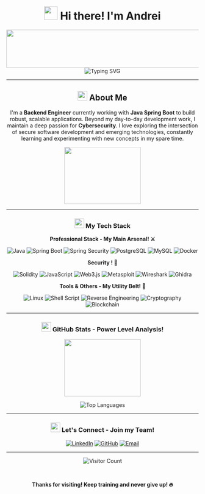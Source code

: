 <div align="center">

# <img src="https://media1.giphy.com/media/v1.Y2lkPTc5MGI3NjExY3hsdHhoMW5naXRlZWU2dGV4YzJvazUzbGQycDVqMDhmbHlmMGJyOCZlcD12MV9pbnRlcm5hbF9naWZfYnlfaWQmY3Q9Zw/du3J3cXyzhj75IOgvA/giphy.gif" width="35" height="35" /> Hi there! I'm Andrei

<img src="https://media.giphy.com/media/v1.Y2lkPWVjZjA1ZTQ3OXRweW8ydnRieHh4b2x2c2NtcjFubjl5azcweWFtcGs3aHU1em8wcyZlcD12MV9naWZzX3NlYXJjaCZjdD1n/oTjoawKEq3wYD5fKEh/giphy.gif" width="600" height="100" />

<img src="https://readme-typing-svg.herokuapp.com?font=Fira+Code&size=22&pause=1000&color=FF6B35&center=true&vCenter=true&random=false&width=485&lines=Backend+Engineer+💻;Cyber+Security+🛡️;Powering+up+like+Goku!+⚡" alt="Typing SVG" />

---

## <img src="https://media.giphy.com/media/v1.Y2lkPTc5MGI3NjExdWxoMnpoNmg3cDB5MGV0bDFxYmJjNm1raWZocXloYXRhZzBzOWI1MyZlcD12MV9naWZzX3NlYXJjaCZjdD1n/aAbax5anloMNk6TSP9/giphy.gif" width="25" height="25" /> About Me

I'm a **Backend Engineer** currently working with **Java Spring Boot** to build robust, scalable applications. Beyond my day-to-day development work, I maintain a deep passion for **Cybersecurity**. I love exploring the intersection of secure software development and emerging technologies, constantly learning and experimenting with new concepts in my spare time.

<img src="https://media2.giphy.com/media/v1.Y2lkPTc5MGI3NjExbjF3OGg3bGMwaHNzOXI3emx2MTB1OGVmbTU2Ynprajg1bGg5MDF2NSZlcD12MV9pbnRlcm5hbF9naWZfYnlfaWQmY3Q9Zw/osm7o1nCvv7pR7AyGO/giphy.gif" width="200" height="150" />

---

### <img src="https://media.giphy.com/media/v1.Y2lkPTc5MGI3NjExcnN0azJmYnA4b2czN2RuNnF1cGVlMnEwaWtmMmlqZnB2cmswcHU2YSZlcD12MV9naWZzX3NlYXJjaCZjdD1n/4N5ddOOJJ7gtKTgNac/giphy.gif" width="25" height="25" /> My Tech Stack

**Professional Stack - My Main Arsenal! ⚔️**  

![Java](https://img.shields.io/badge/Java-%23ED8B00.svg?style=for-the-badge&logo=openjdk&logoColor=white)
![Spring Boot](https://img.shields.io/badge/Spring_Boot-%236DB33F.svg?style=for-the-badge&logo=spring&logoColor=white)
![Spring Security](https://img.shields.io/badge/Spring_Security-%236DB33F.svg?style=for-the-badge&logo=spring&logoColor=white)
![PostgreSQL](https://img.shields.io/badge/PostgreSQL-%23316192.svg?style=for-the-badge&logo=postgresql&logoColor=white)
![MySQL](https://img.shields.io/badge/MySQL-%234479A1.svg?style=for-the-badge&logo=mysql&logoColor=white)
![Docker](https://img.shields.io/badge/Docker-%232496ED.svg?style=for-the-badge&logo=docker&logoColor=white)

**Security ! 🚀**  

![Solidity](https://img.shields.io/badge/Solidity-%23363636.svg?style=for-the-badge&logo=solidity&logoColor=white)
![JavaScript](https://img.shields.io/badge/JavaScript-%23F7DF1E.svg?style=for-the-badge&logo=javascript&logoColor=black)
![Web3.js](https://img.shields.io/badge/Web3.js-F16822?style=for-the-badge&logo=web3.js&logoColor=white)
![Metasploit](https://img.shields.io/badge/Metasploit-239120?style=for-the-badge&logo=metasploit&logoColor=white)
![Wireshark](https://img.shields.io/badge/Wireshark-1679A7?style=for-the-badge&logo=wireshark&logoColor=white)
![Ghidra](https://img.shields.io/badge/Ghidra-FF0000?style=for-the-badge&logo=ghidra&logoColor=white)

**Tools & Others - My Utility Belt! 🔧**  

![Linux](https://img.shields.io/badge/Linux-FCC624?style=for-the-badge&logo=linux&logoColor=black)
![Shell Script](https://img.shields.io/badge/Shell_Script-%23121011.svg?style=for-the-badge&logo=gnu-bash&logoColor=white)
![Reverse Engineering](https://img.shields.io/badge/Reverse_Engineering-8B0000?style=for-the-badge&logo=reverbnation&logoColor=white)
![Cryptography](https://img.shields.io/badge/Cryptography-4B0082?style=for-the-badge&logo=letsencrypt&logoColor=white)
![Blockchain](https://img.shields.io/badge/Blockchain-121D33?style=for-the-badge&logo=blockchain-dot-com&logoColor=white)

---

### <img src="https://media.giphy.com/media/v1.Y2lkPTc5MGI3NjExcnN0azJmYnA4b2czN2RuNnF1cGVlMnEwaWtmMmlqZnB2cmswcHU2YSZlcD12MV9naWZzX3NlYXJjaCZjdD1n/PV1dPfaeac5a/giphy.gif" width="25" height="25" /> GitHub Stats - Power Level Analysis!

<img src="https://media.giphy.com/media/fwbZnTftCXVocKzfxR/giphy.gif" width="200" height="150" />

![Top Languages](https://github-readme-stats.vercel.app/api/top-langs/?username=andrei2308&layout=compact&theme=tokyonight&title_color=FF6B35&icon_color=FF6B35&text_color=ffffff&bg_color=0D1117)

---

### <img src="https://media.giphy.com/media/v1.Y2lkPWVjZjA1ZTQ3aW9tbTB3Ym9qMzNzaXIzazh1bjY5eHBsOXI1Zml4Y3RvYWVidGc3MCZlcD12MV9naWZzX3NlYXJjaCZjdD1n/KVr0JbrdBp9KX644Bk/giphy.gif" width="25" height="25" /> Let's Connect - Join my Team!
  
[![LinkedIn](https://img.shields.io/badge/LinkedIn-%230077B5.svg?style=for-the-badge&logo=linkedin&logoColor=white)](https://www.linkedin.com/in/andrei-chitoiu-896248207/)
[![GitHub](https://img.shields.io/badge/GitHub-%23121011.svg?style=for-the-badge&logo=github&logoColor=white)](https://github.com/andrei2308)
[![Email](https://img.shields.io/badge/Email-D14836?style=for-the-badge&logo=gmail&logoColor=white)](mailto:chitoiu.andrei2@yahoo.com)

---

![Visitor Count](https://visitor-badge.laobi.icu/badge?page_id=andrei2308.andrei2308&color=ff6b35&style=for-the-badge)

<br/>

**Thanks for visiting! Keep training and never give up! 🔥**

</div>
